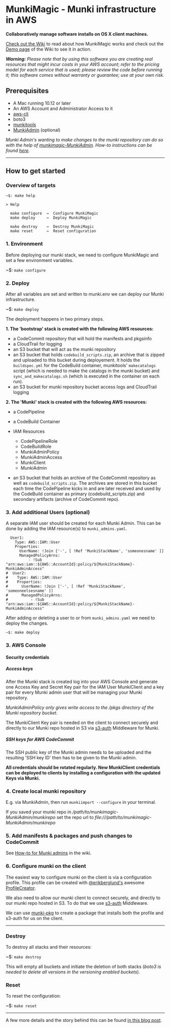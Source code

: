 # MunkiMagic - Munki infrastructure in AWS

**Collaboratively manage software installs on OS X client machines.**

[Check out the Wiki](https://github.com/chaosbunker/munkimagic-in-aws/wiki/) to read about how MunkiMagic works and check out the [Demo page](https://github.com/chaosbunker/munkimagic-in-aws/wiki/Demo) of the Wiki to see it in action.

_**Warning:** Please note that by using this software you are creating real resources that might incur costs in your AWS account; refer to the pricing model for each service that is used; please review the code before running it; this software comes without warranty or guarantee; use at your own risk._

## Prerequisites
- A Mac running 10.12 or later
- An AWS Account and Administrator Access to it
- [aws-cli](https://docs.aws.amazon.com/cli/latest/userguide/cli-install-macos.html)
- boto3
- [munkitools](https://github.com/munki/munki/releases)
- [MunkiAdmin](https://github.com/hjuutilainen/munkiadmin/releases) (optional)

_Munki Admin's wanting to make changes to the munki repository can do so with the help of [munkimagic-MunkiAdmin](https://github.com/chaosbunker/munkimagic-MunkiAdmin). How-to instructions can be found [here](https://github.com/chaosbunker/munkimagic-in-aws/wiki/How-to-for-Munki-admins)._

---

## How to get started
### Overview of targets
```
~$: make help

> Help

  make configure  →  Configure MunkiMagic
  make deploy     →  Deploy MunkiMagic

  make destroy    →  Destroy MunkiMagic
  make reset      →  Reset configuration
```

### 1. Environment
Before deploying our munki stack, we need to configure MunkiMagic and set a few environment variables.

~$: `make configure`

### 2. Deploy

After all variables are set and written to munki.env we can deploy our Munki infrastructure. 

~$: `make deploy`

The deployment happens in two primary steps. 

**1. The 'bootstrap' stack is created with the following AWS resources:**

- a CodeCommit repository that will hold the manifests and pkgsinfo
- a CloudTrail for logging
- an S3 bucket that will act as the munki repository
- an S3 bucket that holds `codebuild_scripts.zip`, an archive that is zipped and uploaded to this bucket during deployement. It holds the `buildspec.yml` for the CodeBuild container, munkitools' `makecatalogs` script (which is needed to make the catalogs in the munki bucket) and `sync_and_makecatalogs.sh` (which is executed in the container on each run).
- an S3 bucket for munki repository bucket access logs and CloudTrail logging

**2. The 'Munki' stack is created with the following AWS resources:**
- a CodePipeline
- a CodeBuild Container
- IAM Resources
	- CodePipelineRole
	- CodeBuildRole
	- MunkiAdminPolicy
	- MunkiAdminAccess
	- MunkiClient
	- MunkiAdmin

- an S3 bucket that holds an archive of the CodeCommit repository as well as `codebuild_scripts.zip`. The archives are stored in this bucket each time the CodePipeline kicks in and are later received and used by the CodeBuild container as primary (codebuild_scripts.zip) and secondary artifacts (archive of CodeCommit repo).

### 3. Add additional Users (optional)

A separate IAM user should be created for each Munki Admin. This can be done by adding the IAM resource(s) to `munki_admins.yaml`.

```
  User1:
    Type: AWS::IAM::User
    Properties:
      UserName: !Join ['-', [ !Ref 'MunkiStackName', 'someonesname' ]]
      ManagedPolicyArns:
          - !Sub "arn:aws:iam::${AWS::AccountId}:policy/${MunkiStackName}-MunkiAdminAccess"
#  User2:
#    Type: AWS::IAM::User
#    Properties:
#      UserName: !Join ['-', [ !Ref 'MunkiStackName', 'someoneelsesname' ]]
#      ManagedPolicyArns:
#          - !Sub "arn:aws:iam::${AWS::AccountId}:policy/${MunkiStackName}-MunkiAdminAccess"
```
After adding or deleting a user to or from `munki_admins.yaml` we need to deploy the changes.

```
~$: make deploy
```


### 3. AWS Console

#### Security credentials
##### Access keys
After the Munki stack is created log into your AWS Console and generate one Access Key and Secret Key pair for the IAM User MunkiClient and a key pair for every Munki admin user that will be managing your Munki repository.

_MunkiAdminPolicy only gives write access to the /pkgs directory of the Munki repository bucket._

The MunkiClient Key pair is needed on the client to connect securely and directly to our Munki repo hosted in S3 via [s3-auth](https://github.com/waderobson/s3-auth) Middleware for Munki.

##### SSH keys for AWS CodeCommit
The SSH public key of the Munki admin needs to be uploaded and the resulting 'SSH key ID' then has to be given to the Munki admin.

__All credentials should be rotated regularly. New MunkiClient credentials can be deployed to clients by installing a configuration with the updated Keys via Munki.__

### 4. Create local munki repository

E.g. via MunkiAdmin, then run `munkiimport --configure` in your terminal.

If you saved your munki repo in _/path/to/munkimagic-MunkiAdmin/munkirepo_ set the repo url to _file:///path/to/munkimagic-MunkiAdmin/munkirepo_

### 5. Add manifests & packages and push changes to CodeCommit

See [How-to for Munki admins](https://github.com/chaosbunker/munkimagic-in-aws/wiki/How-to-for-Munki-admins) in the wiki.

### 6. Configure munki on the client

The easiest way to configure munki on the client is via a configuration profile. This profile can be created with [@erikberglund's](https://github.com/erikberglund) awesome [ProfileCreator](https://github.com/erikberglund/ProfileCreator).

We also need to allow our munki client to connect securely, and directly to our munki repo hosted in S3. To do that we use [s3-auth](https://github.com/waderobson/s3-auth) Middleware.

We can use [munki-pkg](https://github.com/munki/munki-pkg) to create a package that installs both the profile and s3-auth for us on the client.

---
### Destroy

To destroy all stacks and their resources:

~$: `make destroy`

This will empty all buckets and initiate the deletion of both stacks (_boto3 is needed to delete all versions in the versioning enabled buckets_).

### Reset
To reset the configuration:

~$: `make reset`

---

A few more details and the story behind this can be found [in this blog post](https://chaosbunker.com/projects/dev/munki-infrastructure-in-aws/).
